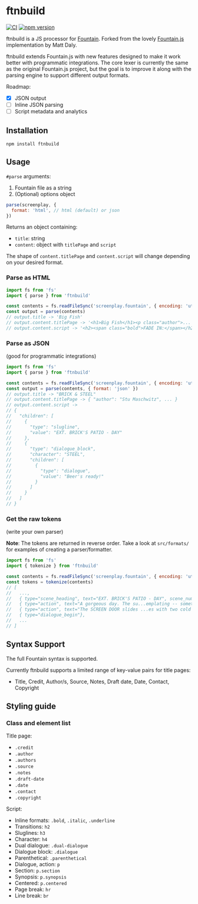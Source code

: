 # ftnbuild

[![CI](https://github.com/mgmarlow/ftnbuild/actions/workflows/main.yml/badge.svg)](https://github.com/mgmarlow/ftnbuild/actions/workflows/main.yml)
[![npm version](https://badge.fury.io/js/ftnbuild.svg)](https://badge.fury.io/js/ftnbuild)

ftnbuild is a JS processor for [Fountain](http://fountain.io/). Forked from the lovely [Fountain.js](https://github.com/mattdaly/Fountain.js) implementation by Matt Daly.

ftnbuild extends Fountain.js with new features designed to make it work better with programmatic integrations. The core lexer is currently the same as the original Fountain.js project, but the goal is to improve it along with the parsing engine to support different output formats.

Roadmap:

- [x] JSON output
- [ ] Inline JSON parsing
- [ ] Script metadata and analytics

## Installation

```
npm install ftnbuild
```

## Usage

`#parse` arguments:

1. Fountain file as a string
2. (Optional) options object

```js
parse(screenplay, {
  format: 'html', // html (default) or json
})
```

Returns an object containing:

- `title`: string
- `content`: object with `titlePage` and `script`

The shape of `content.titlePage` and `content.script` will change depending on your desired format.

### Parse as HTML

```js
import fs from 'fs'
import { parse } from 'ftnbuild'

const contents = fs.readFileSync('screenplay.fountain', { encoding: 'utf-8' })
const output = parse(contents)
// output.title -> 'Big Fish'
// output.content.titlePage -> '<h1>Big Fish</h1><p class="author">...'
// output.content.script -> '<h2><span class="bold">FADE IN:</span></h2>...'
```

### Parse as JSON

(good for programmatic integrations)

```js
import fs from 'fs'
import { parse } from 'ftnbuild'

const contents = fs.readFileSync('screenplay.fountain', { encoding: 'utf-8' })
const output = parse(contents, { format: 'json' })
// output.title -> "BRICK & STEEL"
// output.content.titlePage -> { "author": "Stu Maschwitz", ... }
// output.content.script ->
// {
//   "children": [
//     {
//       "type": "slugline",
//       "value": "EXT. BRICK'S PATIO - DAY"
//     },
//     {
//       "type": "dialogue_block",
//       "character": "STEEL",
//       "children": [
//         {
//           "type": "dialogue",
//           "value": "Beer's ready!"
//         }
//       ]
//     }
//   ]
// }
```

### Get the raw tokens

(write your own parser)

**Note**: The tokens are returned in reverse order. Take a look at `src/formats/` for examples of creating a parser/formatter.

```js
import fs from 'fs'
import { tokenize } from 'ftnbuild'

const contents = fs.readFileSync('screenplay.fountain', { encoding: 'utf-8' })
const tokens = tokenize(contents)
// [
//   ...,
//   { type="scene_heading", text="EXT. BRICK'S PATIO - DAY", scene_number="1"},
//   { type="action", text="A gorgeous day. The su...emplating -- something."},
//   { type="action", text="The SCREEN DOOR slides ...es with two cold beers."},
//   { type="dialogue_begin"},
//   ...
// ]
```

## Syntax Support

The full Fountain syntax is supported.

Currently ftnbuild supports a limited range of key-value pairs for title pages:

- Title, Credit, Author/s, Source, Notes, Draft date, Date, Contact, Copyright

## Styling guide

### Class and element list

Title page:

- `.credit`
- `.author`
- `.authors`
- `.source`
- `.notes`
- `.draft-date`
- `.date`
- `.contact`
- `.copyright`

Script:

- Inline formats: `.bold`, `.italic`, `.underline`
- Transitions: `h2`
- Sluglines: `h3`
- Character: `h4`
- Dual dialogue: `.dual-dialogue`
- Dialogue block: `.dialogue`
- Parenthetical: `.parenthetical`
- Dialogue, action: `p`
- Section: `p.section`
- Synopsis: `p.synopsis`
- Centered: `p.centered`
- Page break: `hr`
- Line break: `br`
